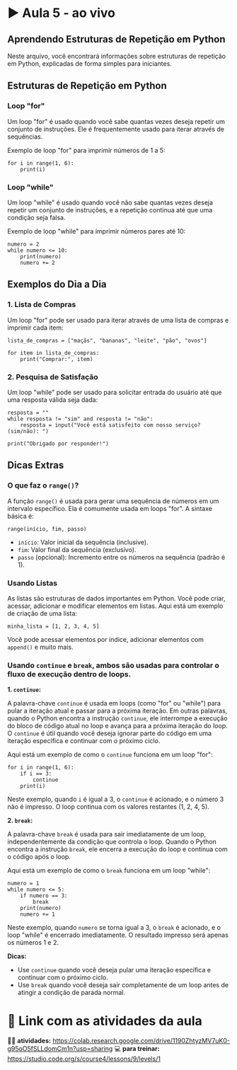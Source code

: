 # ▶️ Aula 5 - ao vivo

## Aprendendo Estruturas de Repetição em Python

Neste arquivo, você encontrará informações sobre estruturas de repetição em Python, explicadas de forma simples para iniciantes.

## Estruturas de Repetição em Python

### Loop "for"

Um loop "for" é usado quando você sabe quantas vezes deseja repetir um conjunto de instruções. Ele é frequentemente usado para iterar através de sequências.

Exemplo de loop "for" para imprimir números de 1 a 5:

```
for i in range(1, 6):
    print(i)
```

### Loop "while"

Um loop "while" é usado quando você não sabe quantas vezes deseja repetir um conjunto de instruções, e a repetição continua até que uma condição seja falsa.

Exemplo de loop "while" para imprimir números pares até 10:

```
numero = 2
while numero <= 10:
    print(numero)
    numero += 2
```

## Exemplos do Dia a Dia

### 1. Lista de Compras

Um loop "for" pode ser usado para iterar através de uma lista de compras e imprimir cada item:

```
lista_de_compras = ["maçãs", "bananas", "leite", "pão", "ovos"]

for item in lista_de_compras:
    print("Comprar:", item)
```

### 2. Pesquisa de Satisfação

Um loop "while" pode ser usado para solicitar entrada do usuário até que uma resposta válida seja dada:

```
resposta = ""
while resposta != "sim" and resposta != "não":
    resposta = input("Você está satisfeito com nosso serviço? (sim/não): ")

print("Obrigado por responder!")
```

## Dicas Extras

### O que faz o `range()`?

A função `range()` é usada para gerar uma sequência de números em um intervalo específico. Ela é comumente usada em loops "for". A sintaxe básica é:

```
range(início, fim, passo)
```

- `início`: Valor inicial da sequência (inclusive).
- `fim`: Valor final da sequência (exclusivo).
- `passo` (opcional): Incremento entre os números na sequência (padrão é 1).

### Usando Listas

As listas são estruturas de dados importantes em Python. Você pode criar, acessar, adicionar e modificar elementos em listas. Aqui está um exemplo de criação de uma lista:

```
minha_lista = [1, 2, 3, 4, 5]
```

Você pode acessar elementos por índice, adicionar elementos com `append()` e muito mais.

### Usando `continue` e `break`, ambos são usadas para controlar o fluxo de execução dentro de loops.

**1. `continue`:**

A palavra-chave `continue` é usada em loops (como "for" ou "while") para pular a iteração atual e passar para a próxima iteração. Em outras palavras, quando o Python encontra a instrução `continue`, ele interrompe a execução do bloco de código atual no loop e avança para a próxima iteração do loop. O `continue` é útil quando você deseja ignorar parte do código em uma iteração específica e continuar com o próximo ciclo.

Aqui está um exemplo de como o `continue` funciona em um loop "for":

```
for i in range(1, 6):
    if i == 3:
        continue
    print(i)
```

Neste exemplo, quando `i` é igual a 3, o `continue` é acionado, e o número 3 não é impresso. O loop continua com os valores restantes (1, 2, 4, 5).

**2. `break`:**

A palavra-chave `break` é usada para sair imediatamente de um loop, independentemente da condição que controla o loop. Quando o Python encontra a instrução `break`, ele encerra a execução do loop e continua com o código após o loop.

Aqui está um exemplo de como o `break` funciona em um loop "while":

```
numero = 1
while numero <= 5:
    if numero == 3:
        break
    print(numero)
    numero += 1
```

Neste exemplo, quando `numero` se torna igual a 3, o `break` é acionado, e o loop "while" é encerrado imediatamente. O resultado impresso será apenas os números 1 e 2.

**Dicas:**

- Use `continue` quando você deseja pular uma iteração específica e continuar com o próximo ciclo.
- Use `break` quando você deseja sair completamente de um loop antes de atingir a condição de parada normal.


# 🔗 Link com as atividades da aula

👩‍🏫 **atividades:** https://colab.research.google.com/drive/1190ZhtyzMV7uK0-g95oO5fSLLdomCm1n?usp=sharing
💻 **para treinar:** https://studio.code.org/s/course4/lessons/9/levels/1



